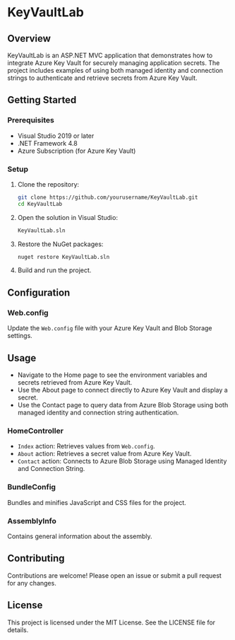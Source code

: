 # KeyVaultLab

## Overview

KeyVaultLab is an ASP.NET MVC application that demonstrates how to integrate Azure Key Vault for securely managing application secrets. The project includes examples of using both managed identity and connection strings to authenticate and retrieve secrets from Azure Key Vault.


## Getting Started

### Prerequisites

- Visual Studio 2019 or later
- .NET Framework 4.8
- Azure Subscription (for Azure Key Vault)

### Setup

1. Clone the repository:
    ```sh
    git clone https://github.com/yourusername/KeyVaultLab.git
    cd KeyVaultLab
    ```

2. Open the solution in Visual Studio:
    ```sh
    KeyVaultLab.sln
    ```

3. Restore the NuGet packages:
    ```sh
    nuget restore KeyVaultLab.sln
    ```

4. Build and run the project.

## Configuration

### Web.config
Update the `Web.config` file with your Azure Key Vault and Blob Storage settings.


## Usage

- Navigate to the Home page to see the environment variables and secrets retrieved from Azure Key Vault.
- Use the About page to connect directly to Azure Key Vault and display a secret.
- Use the Contact page to query data from Azure Blob Storage using both managed identity and connection string authentication.

### HomeController

- `Index` action: Retrieves values from `Web.config`.
- `About` action: Retrieves a secret value from Azure Key Vault.
- `Contact` action: Connects to Azure Blob Storage using Managed Identity and Connection String.

### BundleConfig

Bundles and minifies JavaScript and CSS files for the project.

### AssemblyInfo

Contains general information about the assembly.

## Contributing

Contributions are welcome! Please open an issue or submit a pull request for any changes.

## License

This project is licensed under the MIT License. See the LICENSE file for details.